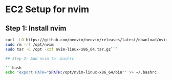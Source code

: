 # EC2 Setup for nvim

## Step 1: Install nvim

```bash
curl -LO https://github.com/neovim/neovim/releases/latest/download/nvim-linux-x86_64.tar.gz
sudo rm -rf /opt/nvim
sudo tar -C /opt -xzf nvim-linux-x86_64.tar.gz```

## Step 2: Add nvim to .bashrc

```bash
echo "export PATH="$PATH:/opt/nvim-linux-x86_64/bin"" >> ~/.bashrc
```

